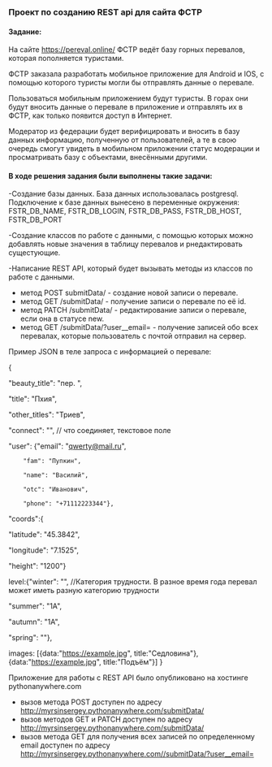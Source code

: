 ### Проект по созданию REST api для сайта ФСТР


#### Задание:

На сайте https://pereval.online/ ФСТР ведёт базу горных перевалов, которая пополняется туристами.

ФСТР заказала разработать мобильное приложение для Android и IOS, с помощью которого туристы 
могли бы отправлять данные о перевале.

Пользоваться мобильным приложением будут туристы. В горах они будут вносить данные о перевале в приложение и отправлять 
их в ФСТР, как только появится доступ в Интернет.

Модератор из федерации будет верифицировать и вносить в базу данных информацию, полученную от пользователей, а те 
в свою очередь смогут увидеть в мобильном приложении статус модерации и просматривать базу с объектами, внесёнными другими.

#### В ходе решения задания были выполнены такие задачи:

-Создание базы данных. База данных использовалась postgresql. Подключение к базе данных вынесено в переменные окружения:
FSTR_DB_NAME, FSTR_DB_LOGIN, FSTR_DB_PASS, FSTR_DB_HOST, FSTR_DB_PORT

-Создание классов по работе с данными, с помощью которых можно добавлять новые значения в таблицу перевалов
и рнедактировать сущестующие. 

-Написание REST API, который будет вызывать методы из классов по работе с данными.
* метод POST submitData/ - создание новой записи о перевале.
* метод GET /submitData/<id> - получение записи о перевале по её id.
* метод PATCH /submitData/<id> - редактирование записи о перевале, если она в статусе new.
* метод GET /submitData/?user__email=<email> - получение записей обо всех перевалах, которые пользователь с почтой <email> 
отправил на сервер.

Пример JSON в теле запроса с информацией о перевале:

{

  "beauty_title": "пер. ",
  
  "title": "Пхия",
  
  "other_titles": "Триев",
  
  "connect": "", // что соединяет, текстовое поле
  
 
  "user": {"email": "qwerty@mail.ru", 
  
        "fam": "Пупкин",
	
        "name": "Василий",
   
        "otc": "Иванович",
   
        "phone": "+71112223344"}, 
 
   "coords":{
   
  "latitude": "45.3842",
  
  "longitude": "7.1525",
  
  "height": "1200"}
 
 
  level:{"winter": "", //Категория трудности. В разное время года перевал может иметь разную категорию трудности
  
  "summer": "1А",
  
  "autumn": "1А",
  
  "spring": ""},
 
   images: [{data:"https://example.jpg", title:"Седловина"}, {data:"https://example.jpg", title:"Подъём"}]
}
 
Приложение для работы с REST API было опубликовано на хостинге pythonanywhere.com
* вызов метода POST доступен по адресу http://myrsinsergey.pythonanywhere.com/submitData/
* вызов методов GET и PATCH доступен по адресу http://myrsinsergey.pythonanywhere.com/submitData/<id>
* вызов метода GET для получения всех записей по определенному email доступен по адресу 
http://myrsinsergey.pythonanywhere.com//submitData/?user__email=<email>